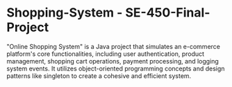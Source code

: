 # Shopping-System - SE-450-Final-Project
"Online Shopping System" is a Java project that simulates an e-commerce platform's core functionalities, including user authentication, product management, shopping cart operations, payment processing, and logging system events. It utilizes object-oriented programming concepts and design patterns like singleton to create a cohesive and efficient system.
